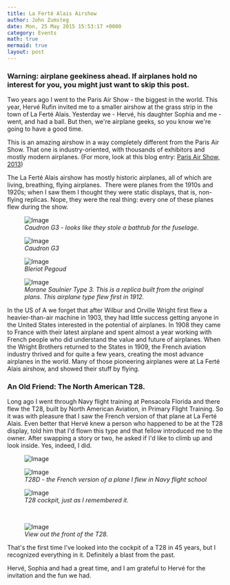 ```yaml
---
title: La Ferté Alais Airshow
author: John Zumsteg
date: Mon, 25 May 2015 15:53:17 +0000
category: Events
math: true
mermaid: true
layout: post
---
```

<h3>Warning: airplane geekiness ahead. If airplanes hold no interest for you, you might just want to skip this post.</h3>
Two years ago I went to the Paris Air Show - the biggest in the world. This year, Hervé Rufin invited me to a smaller airshow at the grass strip in the town of La Ferté Alais. Yesterday we - Hervé, his daughter Sophia and me - went, and had a ball. But then, we're airplane geeks, so you know we're going to have a good time.

This is an amazing airshow in a way completely different from the Paris Air Show. That one is industry-oriented, with thousands of exhibitors and mostly modern airplanes. (For more, look at this blog entry: <a href="http://zumsteg.us/?p=561">Paris Air Show, 2013</a>)

The La Ferté Alais airshow has mostly historic airplanes, all of which are living, breathing, flying airplanes.  There were planes from the 1910s and 1920s; when I saw them I thought they were static displays, that is, non-flying replicas. Nope, they were the real thing: every one of these planes flew during the show.

<figure>
	<img src="{{"/assets/images/2015/05/DSC04834_20150524.jpg" | prepend: site.baseurl | prepend: site.url }}" alt="Image" />
	<figcaption><em>Caudron G3 - looks like they stole a bathtub for the fuselage.</em></figcaption>
</figure>



<figure>
	<img src="{{"/assets/images/2015/05/DSC04840_20150524.jpg" | prepend: site.baseurl | prepend: site.url }}" alt="Image" />
	<figcaption><em>Caudron G3</em></figcaption>
</figure>



<figure>
	<img src="{{"/assets/images/2015/05/DSC04838_20150524.jpg" | prepend: site.baseurl | prepend: site.url }}" alt="Image" />
	<figcaption><em>Bleriot Pegoud</em></figcaption>
</figure>



<figure>
	<img src="{{"/assets/images/2015/05/DSC04827_20150524.jpg" | prepend: site.baseurl | prepend: site.url }}" alt="Image" />
	<figcaption><em>Morane Saulnier Type 3. This is a replica built from the original plans. This airplane type flew first in 1912.</em></figcaption>
</figure>



In the US of A we forget that after Wilbur and Orville Wright first flew a heavier-than-air machine in 1903, they had little success getting anyone in the United States interested in the potential of airplanes. In 1908 they came to France with their latest airplane and spent almost a year working with French people who did understand the value and future of airplanes. When the Wright Brothers returned to the States in 1909, the French aviation industry thrived and for quite a few years, creating the most advance airplanes in the world. Many of those pioneering airplanes were at La Ferté Alais airshow, and showed their stuff by flying.
<h3>An Old Friend: The North American T28.</h3>
Long ago I went through Navy flight training at Pensacola Florida and there flew the T28, built by North American Aviation, in Primary Flight Training. So it was with pleasure that I saw the French version of that plane at La Ferté Alais. Even better that Hervé knew a person who happened to be at the T28 display, told him that I'd flown this type and that fellow introduced me to the owner. After swapping a story or two, he asked if I'd like to climb up and look inside. Yes, indeed, I did.

<figure>
	<img src="{{"/assets/images/2015/05/photo_20150524-201x300.jpg" | prepend: site.baseurl | prepend: site.url }}" alt="Image" />
	<figcaption></figcaption>
</figure>



<figure>
	<img src="{{"/assets/images/2015/05/DSC04822_20150524.jpg" | prepend: site.baseurl | prepend: site.url }}" alt="Image" />
	<figcaption><em>T28D - the French version of a plane I flew in Navy flight school</em></figcaption>
</figure>



<figure>
	<img src="{{"/assets/images/2015/05/DSC04841_20150524.jpg" | prepend: site.baseurl | prepend: site.url }}" alt="Image" />
	<figcaption><em>T28 cockpit, just as I remembered it.</em></figcaption>
</figure>



&nbsp;

<figure>
	<img src="{{"/assets/images/2015/05/DSC04842_20150524.jpg" | prepend: site.baseurl | prepend: site.url }}" alt="Image" />
	<figcaption><em>View out the front of the T28.</em></figcaption>
</figure>



That's the first time I've looked into the cockpit of a T28 in 45 years, but I recognized everything in it. Definitely a blast from the past.

Hervé, Sophia and had a great time, and I am grateful to Hervé for the invitation and the fun we had.
